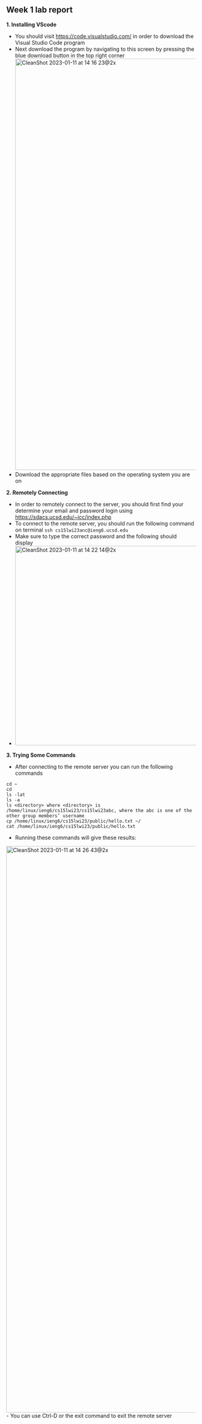 ## Week 1 lab report
**1. Installing VScode**
- You should visit https://code.visualstudio.com/ in order to download the Visual Studio Code program
- Next download the program by navigating to this screen by pressing the blue download button in the top right corner <img width="1091" alt="CleanShot 2023-01-11 at 14 16 23@2x" src="https://user-images.githubusercontent.com/36582468/211929688-ab291953-7733-47a6-a9ed-fcfa5b628b1f.png">
- Download the appropriate files based on the operating system you are on

**2. Remotely Connecting**
- In order to remotely connect to the server, you should first find your determine your email and password login using https://sdacs.ucsd.edu/~icc/index.php
- To connect to the remote server, you should run the following command on terminal
`ssh cs15lwi23anc@ieng6.ucsd.edu` 
- Make sure to type the correct password and the following should display
- <img width="529" alt="CleanShot 2023-01-11 at 14 22 14@2x" src="https://user-images.githubusercontent.com/36582468/211930597-c0946bba-d805-4754-97a3-5afbb0f3f144.png">

**3. Trying Some Commands**
- After connecting to the remote server you can run the following commands
```
cd ~
cd
ls -lat
ls -a
ls <directory> where <directory> is /home/linux/ieng6/cs15lwi23/cs15lwi23abc, where the abc is one of the other group members’ username
cp /home/linux/ieng6/cs15lwi23/public/hello.txt ~/
cat /home/linux/ieng6/cs15lwi23/public/hello.txt
```
- Running these commands will give these results: 
<img width="1502" alt="CleanShot 2023-01-11 at 14 26 43@2x" src="https://user-images.githubusercontent.com/36582468/211931316-83436ae6-5b77-45ff-ba70-d79221fd0e76.png">
- You can use Ctrl-D or the exit command to exit the remote server
